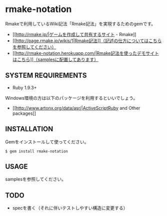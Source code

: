 rmake-notation
==============

Rmakeで利用しているWiki記法「Rmake記法」を実現するためのgemです。

- [[http://rmake.jp/|ゲームを作成して共有するサイト - Rmake]]
- [[http://page.rmake.jp/wikis/1|Rmake記法]]（記述の仕方についてはこちらを参照してください）
- [[http://rmake-notation.herokuapp.com/|Rmake記法を使ったデモサイトはこちら]]（samplesに配置してあります）

## SYSTEM REQUIREMENTS

- Ruby 1.9.3+

Windows環境の方は以下のパッケージを利用するといいでしょう。

- [[http://www.artonx.org/data/asr/|ActiveScriptRuby and Other packages]]

## INSTALLATION

Gemをインストールして使ってください。

    $ gem install rmake-notation

## USAGE

samplesを参照してください。

## TODO

- specを書く（それに伴いテストしやすい構造に変更する）


